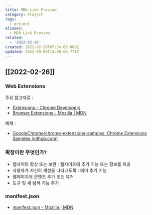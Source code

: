 ```yaml
---
title: MDN Link Preview
category: Project
tags:
  - project
aliases:
  - MDN Link Preview
related:
  - '2022-02-26'
created: 2022-02-26T07:34:00.000Z
updated: 2022-09-06T14:00:06.771Z
---
```


<Metadata />

## [[2022-02-26]]

### Web Extensions

주요 참고자료 :

- [Extensions - Chrome Developers](https://developer.chrome.com/docs/extensions/)
- [Browser Extensions - Mozilla | MDN](https://developer.mozilla.org/en-US/docs/Mozilla/Add-ons/WebExtensions)

예제 :

- [GoogleChrome/chrome-extensions-samples: Chrome Extensions Samples (github.com)](https://github.com/GoogleChrome/chrome-extensions-samples)

### 확장이란 무엇인가?

- 웹사이트 향상 또는 보완 : 웹사이트에 추가 기능 또는 정보를 제공
- 사용자가 자신의 개성을 나타내도록 : 테마 추가 기능
- 웹페이지에 콘텐츠 추가 또는 제거
- 도구 및 새 탐색 기능 추가

### manifest.json

- [manifest.json - Mozilla | MDN](https://developer.mozilla.org/en-US/docs/Mozilla/Add-ons/WebExtensions/manifest.json)
